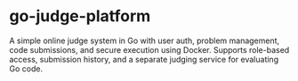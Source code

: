 # go-judge-platform
A simple online judge system in Go with user auth, problem management, code submissions, and secure execution using Docker. Supports role-based access, submission history, and a separate judging service for evaluating Go code.

